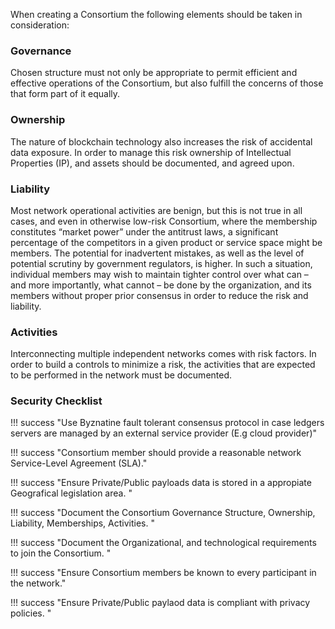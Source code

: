 When creating a Consortium the following elements should be taken in consideration:

### Governance
Chosen structure must not only be appropriate to permit efficient and effective operations of the Consortium, 
but also fulfill the concerns of those that form part of it equally.

### Ownership
The nature of blockchain technology also increases the risk of accidental data exposure. In order to manage this risk
ownership of Intellectual Properties (IP), and assets should be documented, and agreed upon. 

### Liability
Most network operational activities are benign, but this is not true in all cases,
and even in otherwise low-risk Consortium, where the membership constitutes “market power” under the antitrust
laws, a significant percentage of the competitors in a given product or service space might be members. The potential
for inadvertent mistakes, as well as the level of potential scrutiny by government regulators, is higher.
In such a situation, individual members may wish to maintain tighter control over what can – and more importantly, what cannot – be done 
by the organization, and its members without proper prior consensus in order to reduce the risk and liability.

### Activities
Interconnecting multiple independent networks comes with risk factors. In order to
build a controls to minimize a risk, the activities that are expected to be performed in the network must be documented.  

### Security Checklist

!!! success "Use Byznatine fault tolerant consensus protocol in case ledgers servers are managed by an external service provider (E.g cloud provider)"

!!! success "Consortium member should provide a reasonable network Service-Level Agreement (SLA)."

!!! success "Ensure Private/Public payloads data is stored in a appropiate Geografical legislation area. "

!!! success "Document the Consortium Governance Structure, Ownership, Liability, Memberships, Activities. "

!!! success "Document the Organizational, and technological requirements to join the Consortium. "

!!! success "Ensure Consortium members be known to every participant in the network."

!!! success "Ensure Private/Public paylaod data is compliant with privacy policies. "
